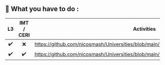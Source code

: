 ## 📢 What you have to do :

| L3  | IMT / CERI |  Activities |
| :---: | :---: | ------------- |
| :heavy_check_mark:  | :x:  | https://github.com/nicosmash/Universities/blob/main/Labs/TP_PKI_Certificate__17032023.pdf  |
| :heavy_check_mark:  | :heavy_check_mark:  | https://github.com/nicosmash/Universities/blob/main/Labs/VirtualLab_What_to_do.md  |
